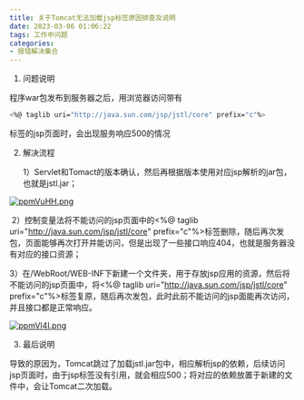 ```yaml
---
title: 关于Tomcat无法加载jsp标签原因排查及说明
date: 2023-03-06 01:06:22
tags: 工作中问题 
categories:
- 报错解决集合
---
```


1. 问题说明

程序war包发布到服务器之后，用浏览器访问带有

```bash
<%@ taglib uri="http://java.sun.com/jsp/jstl/core" prefix="c"%>
```

标签的jsp页面时，会出现服务响应500的情况

2. 解决流程

   1）Servlet和Tomact的版本确认，然后再根据版本使用对应jsp解析的jar包，也就是jstl.jar；

[![ppmVuHH.png](https://s1.ax1x.com/2023/03/08/ppmVuHH.png)](https://imgse.com/i/ppmVuHH)

​    2）控制变量法将不能访问的jsp页面中的<%@ taglib uri="http://java.sun.com/jsp/jstl/core" prefix="c"%>标签删除，随后再次发包，页面能够再次打开并能访问，但是出现了一些接口响应404，也就是服务器没有对应的接口资源；

​    3）在/WebRoot/WEB-INF下新建一个文件夹，用于存放jsp应用的资源，然后将不能访问的jsp页面中，将<%@ taglib uri="http://java.sun.com/jsp/jstl/core" prefix="c"%>标签复原，随后再次发包，此时此前不能访问的jsp面能再次访问，并且接口都是正常响应。

[![ppmVl4I.png](https://s1.ax1x.com/2023/03/08/ppmVl4I.png)](https://imgse.com/i/ppmVl4I) 

3. 最后说明

导致的原因为，Tomcat跳过了加载jstl.jar包中，相应解析jsp的依赖，后续访问jsp页面时，由于jsp标签没有引用，就会相应500；将对应的依赖放置于新建的文件中，会让Tomcat二次加载。
